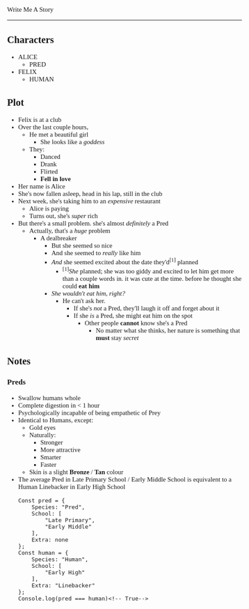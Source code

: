 <Style>
	Body {
		Font-size: 15px;
		Font-family: Verdana;
	};
</Style>

Write Me A Story
****************
Characters
----------
- ALICE
	- PRED
- FELIX
	- HUMAN

Plot
----
- Felix is at a club
- Over the last couple hours,
	- He met a beautiful girl
		- She looks like a _goddess_
	- They:
		- Danced
		- Drank
		- Flirted
		- __Fell in love__
- Her name is Alice
- She's now fallen asleep, head in his lap, still in the club
- Next week, she's taking him to an _expensive_ restaurant
	- Alice is paying
	- Turns out, she's _super_ rich
- But there's a small problem. she's almost _definitely_ a Pred
	- Actually, that's a _huge_ problem
		- A dealbreaker
			- But she seemed so nice
			- And she seemed to _really_ like him
			- _And_ she seemed excited about the date they'd<sup>[1]</sup> planned
				- <sup>[1]</sup>_She_ planned; she was too giddy and excited to let him get more than a couple words in. it was cute at the time. before he thought she could __eat him__
			- _She wouldn't eat him, right?_
				- He can't ask her.
					- If she's _not_ a Pred, they'll laugh it off and forget about it
					- If she _is_ a Pred, she might eat him on the spot
						- Other people __cannot__ know she's a Pred
							- No matter what she thinks, her nature is something that __must__ stay _secret_

Notes
-----
### Preds
- Swallow humans whole
- Complete digestion in < 1 hour
- Psychologically incapable of being empathetic of Prey
- Identical to Humans, except:
	- Gold eyes
	- Naturally:
		- Stronger
		- More attractive
		- Smarter
		- Faster
	- Skin is a slight __Bronze__ / __Tan__ colour
- The average Pred in Late Primary School / Early Middle School is equivalent to a Human Linebacker in Early High School
	```Js
	Const pred = {
		Species: "Pred",
		School: [
			"Late Primary",
			"Early Middle"
		],
		Extra: none
	};
	Const human = {
		Species: "Human",
		School: [
			"Early High"
		],
		Extra: "Linebacker"
	};
	Console.log(pred === human)<!-- True-->
	```